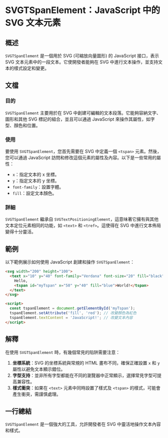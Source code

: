 <!--
Meta Description: # SVGTSpanElement：JavaScript 中的 SVG 文本元素 ## 概述 `SVGTSpanElement` 是一個用於 SVG (可縮放向量圖形) 的 JavaScript 接口，表示 SVG 文本元素中的一段文本。它使開發者能夠在 SVG 中進行文本操作，並支持文本的樣式設定...
Meta Keywords: svg, svgtspanelement, javascript, tspan, fill
-->

# SVGTSpanElement：JavaScript 中的 SVG 文本元素

## 概述
`SVGTSpanElement` 是一個用於 SVG (可縮放向量圖形) 的 JavaScript 接口，表示 SVG 文本元素中的一段文本。它使開發者能夠在 SVG 中進行文本操作，並支持文本的樣式設定和變更。

## 文檔
### 目的
`SVGTSpanElement` 主要用於在 SVG 中創建可編輯的文本段落。它能夠容納文字、圖形和其他 SVG 標記的組合，並且可以通過 JavaScript 來操作其屬性，如字型、顏色和位置。

### 使用
要使用 `SVGTSpanElement`，您首先需要在 SVG 中定義一個 `<tspan>` 元素。然後，您可以通過 JavaScript 訪問和修改這個元素的屬性及內容。以下是一些常用的屬性：

- `x`：指定文本的 x 坐標。
- `y`：指定文本的 y 坐標。
- `font-family`：設置字體。
- `fill`：設定文本顏色。

### 詳細
`SVGTSpanElement` 繼承自 `SVGTextPositioningElement`，這意味著它擁有與其他文本定位元素相同的功能，如 `<text>` 和 `<tref>`。這使得在 SVG 中進行文本佈局變得十分靈活。

## 範例
以下範例展示如何使用 JavaScript 創建和操作 `SVGTSpanElement`：

```html
<svg width="200" height="100">
  <text x="10" y="40" font-family="Verdana" font-size="20" fill="black">
    Hello, 
    <tspan id="myTspan" x="50" y="40" fill="blue">World!</tspan>
  </text>
</svg>

<script>
  const tspanElement = document.getElementById('myTspan');
  tspanElement.setAttribute('fill', 'red'); // 改變顏色為紅色
  tspanElement.textContent = 'JavaScript!'; // 改變文本內容
</script>
```

## 解釋
在使用 `SVGTSpanElement` 時，有幾個常見的陷阱需要注意：

1. **坐標系統**：SVG 的坐標系統與常規的 HTML 畫布不同，確保正確設置 `x` 和 `y` 屬性以避免文本顯示錯位。
2. **字型支持**：並非所有字型都能在不同的瀏覽器中正常顯示，選擇常見字型可提高兼容性。
3. **樣式衝突**：如果在 `<text>` 元素中同時設置了樣式及 `<tspan>` 的樣式，可能會產生衝突，需謹慎處理。

## 一行總結
`SVGTSpanElement` 是一個強大的工具，允許開發者在 SVG 中靈活地操作文本內容和樣式。